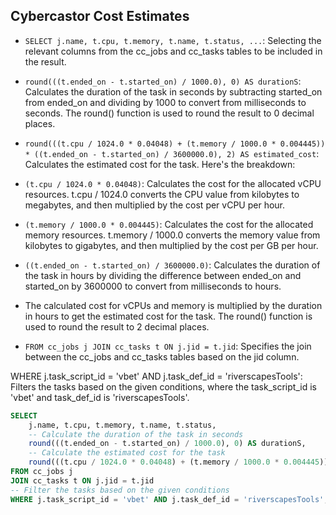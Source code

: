 
## Cybercastor Cost Estimates

* `SELECT j.name, t.cpu, t.memory, t.name, t.status, ...`: Selecting the relevant columns from the cc_jobs and cc_tasks tables to be included in the result.
* `round(((t.ended_on - t.started_on) / 1000.0), 0) AS durationS`: Calculates the duration of the task in seconds by subtracting started_on from ended_on and dividing by 1000 to convert from milliseconds to seconds. The round() function is used to round the result to 0 decimal places.
* `round(((t.cpu / 1024.0 * 0.04048) + (t.memory / 1000.0 * 0.004445)) * ((t.ended_on - t.started_on) / 3600000.0), 2) AS estimated_cost`: Calculates the estimated cost for the task. Here's the breakdown:

* `(t.cpu / 1024.0 * 0.04048)`: Calculates the cost for the allocated vCPU resources. t.cpu / 1024.0 converts the CPU value from kilobytes to megabytes, and then multiplied by the cost per vCPU per hour.
* `(t.memory / 1000.0 * 0.004445)`: Calculates the cost for the allocated memory resources. t.memory / 1000.0 converts the memory value from kilobytes to gigabytes, and then multiplied by the cost per GB per hour.
* `((t.ended_on - t.started_on) / 3600000.0)`: Calculates the duration of the task in hours by dividing the difference between ended_on and started_on by 3600000 to convert from milliseconds to hours.
* The calculated cost for vCPUs and memory is multiplied by the duration in hours to get the estimated cost for the task. The round() function is used to round the result to 2 decimal places.
* `FROM cc_jobs j JOIN cc_tasks t ON j.jid = t.jid`: Specifies the join between the cc_jobs and cc_tasks tables based on the jid column.

WHERE j.task_script_id = 'vbet' AND j.task_def_id = 'riverscapesTools': Filters the tasks based on the given conditions, where the task_script_id is 'vbet' and task_def_id is 'riverscapesTools'.

``` sql
SELECT
    j.name, t.cpu, t.memory, t.name, t.status,
    -- Calculate the duration of the task in seconds
    round(((t.ended_on - t.started_on) / 1000.0), 0) AS durationS,
    -- Calculate the estimated cost for the task
    round(((t.cpu / 1024.0 * 0.04048) + (t.memory / 1000.0 * 0.004445)) * ((t.ended_on - t.started_on) / 3600000.0), 2) AS estimated_cost
FROM cc_jobs j
JOIN cc_tasks t ON j.jid = t.jid
-- Filter the tasks based on the given conditions
WHERE j.task_script_id = 'vbet' AND j.task_def_id = 'riverscapesTools';
```